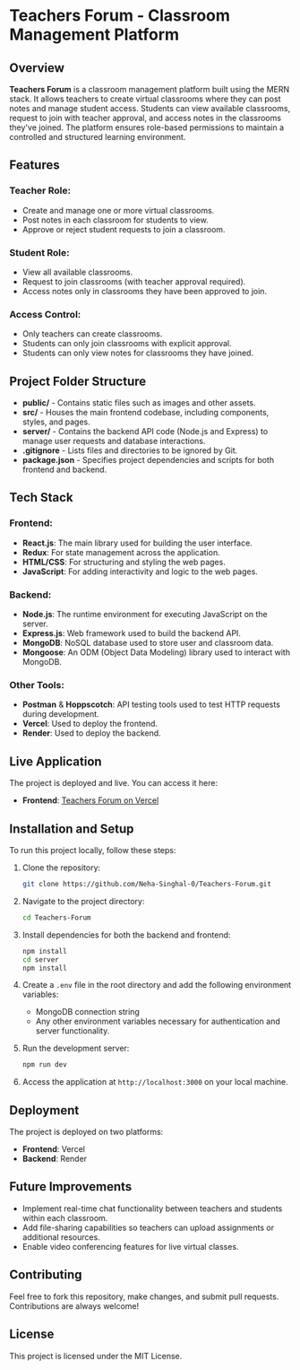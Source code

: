 
# Teachers Forum - Classroom Management Platform

## Overview
**Teachers Forum** is a classroom management platform built using the MERN stack. It allows teachers to create virtual classrooms where they can post notes and manage student access. Students can view available classrooms, request to join with teacher approval, and access notes in the classrooms they've joined. The platform ensures role-based permissions to maintain a controlled and structured learning environment.

## Features

### Teacher Role:
- Create and manage one or more virtual classrooms.
- Post notes in each classroom for students to view.
- Approve or reject student requests to join a classroom.

### Student Role:
- View all available classrooms.
- Request to join classrooms (with teacher approval required).
- Access notes only in classrooms they have been approved to join.

### Access Control:
- Only teachers can create classrooms.
- Students can only join classrooms with explicit approval.
- Students can only view notes for classrooms they have joined.

## Project Folder Structure

- **public/** - Contains static files such as images and other assets.
- **src/** - Houses the main frontend codebase, including components, styles, and pages.
- **server/** - Contains the backend API code (Node.js and Express) to manage user requests and database interactions.
- **.gitignore** - Lists files and directories to be ignored by Git.
- **package.json** - Specifies project dependencies and scripts for both frontend and backend.

## Tech Stack

### Frontend:
- **React.js**: The main library used for building the user interface.
- **Redux**: For state management across the application.
- **HTML/CSS**: For structuring and styling the web pages.
- **JavaScript**: For adding interactivity and logic to the web pages.

### Backend:
- **Node.js**: The runtime environment for executing JavaScript on the server.
- **Express.js**: Web framework used to build the backend API.
- **MongoDB**: NoSQL database used to store user and classroom data.
- **Mongoose**: An ODM (Object Data Modeling) library used to interact with MongoDB.

### Other Tools:
- **Postman** & **Hoppscotch**: API testing tools used to test HTTP requests during development.
- **Vercel**: Used to deploy the frontend.
- **Render**: Used to deploy the backend.

## Live Application

The project is deployed and live. You can access it here:
- **Frontend**: [Teachers Forum on Vercel](https://teachers-forum-frontend.vercel.app)

## Installation and Setup

To run this project locally, follow these steps:

1. Clone the repository:
   ```bash
   git clone https://github.com/Neha-Singhal-0/Teachers-Forum.git
   ```

2. Navigate to the project directory:
   ```bash
   cd Teachers-Forum
   ```

3. Install dependencies for both the backend and frontend:
   ```bash
   npm install
   cd server
   npm install
   ```

4. Create a `.env` file in the root directory and add the following environment variables:
   - MongoDB connection string
   - Any other environment variables necessary for authentication and server functionality.

5. Run the development server:
   ```bash
   npm run dev
   ```

6. Access the application at `http://localhost:3000` on your local machine.

## Deployment

The project is deployed on two platforms:
- **Frontend**: Vercel
- **Backend**: Render

## Future Improvements
- Implement real-time chat functionality between teachers and students within each classroom.
- Add file-sharing capabilities so teachers can upload assignments or additional resources.
- Enable video conferencing features for live virtual classes.
  
## Contributing
Feel free to fork this repository, make changes, and submit pull requests. Contributions are always welcome!

## License
This project is licensed under the MIT License.
